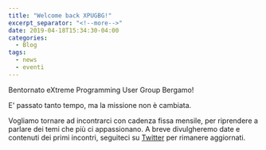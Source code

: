 ```yaml
---
title: "Welcome back XPUGBG!"
excerpt_separator: "<!--more-->"
date: 2019-04-18T15:34:30-04:00
categories:
  - Blog
tags:
  - news
  - eventi
---
```


Bentornato eXtreme Programming User Group Bergamo!

E' passato tanto tempo, ma la missione non è cambiata.

<!--more-->

Vogliamo tornare ad incontrarci con cadenza fissa mensile, per riprendere a parlare dei temi che più ci appassionano.
A breve divulgheremo date e contenuti dei primi incontri, seguiteci su [Twitter](https://twitter.com/xpugbg) per rimanere aggiornati.

